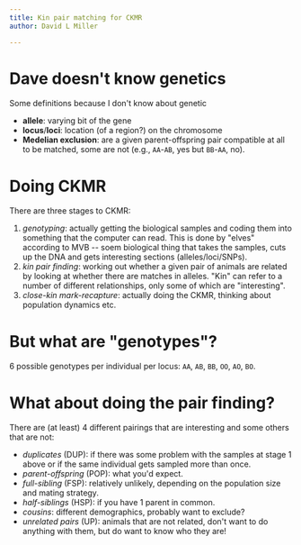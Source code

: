 ```yaml
---
title: Kin pair matching for CKMR
author: David L Miller

---
```


# Dave doesn't know genetics

Some definitions because I don't know about genetic

- **allele**: varying bit of the gene
- **locus**/**loci**: location (of a region?) on the chromosome
- **Medelian exclusion**: are a given parent-offspring pair compatible at all to be matched, some are not (e.g., `AA`-`AB`, yes but `BB`-`AA`, no).


# Doing CKMR

There are three stages to CKMR:

1. *genotyping*: actually getting the biological samples and coding them into something that the computer can read. This is done by "elves" according to MVB -- soem biological thing that takes the samples, cuts up the DNA and gets interesting sections (alleles/loci/SNPs).
2. *kin pair finding*: working out whether a given pair of animals are related by looking at whether there are matches in alleles. "Kin" can refer to a number of different relationships, only some of which are "interesting".
3. *close-kin mark-recapture*: actually doing the CKMR, thinking about population dynamics etc.

# But what are "genotypes"?

6 possible genotypes per individual per locus: `AA`, `AB`, `BB`, `OO`, `AO`, `BO`.

# What about doing the pair finding?

There are (at least) 4 different pairings that are interesting and some others that are not:

- *duplicates* (DUP): if there was some problem with the samples at stage 1 above or if the same individual gets sampled more than once.
- *parent-offspring* (POP): what you'd expect.
- *full-sibling* (FSP): relatively unlikely, depending on the population size and mating strategy.
- *half-siblings* (HSP): if you have 1 parent in common.
- *cousins*: different demographics, probably want to exclude?
- *unrelated pairs* (UP): animals that are not related, don't want to do anything with them, but do want to know who they are!


